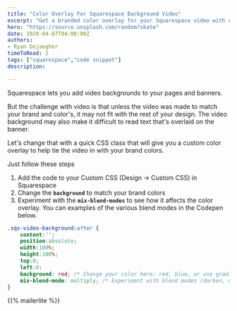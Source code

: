 ```yaml
---
title: "Color Overlay For Squarespace Background Video"
excerpt: "Get a branded color overlay for your Squarespace video with one CSS class"
hero: "https://source.unsplash.com/random?skate"
date: 2020-04-07T04:00:00Z
authors: 
- Ryan Dejaegher
timeToRead: 2
tags: ["squarespace","code snippet"]
description: 

---
```

Squarespace lets you add video backgrounds to your pages and banners.

But the challenge with video is that unless the video was made to match your brand and color's, it may not fit with the rest of your design. The video background may also make it difficult to read text that's overlaid on the banner.

Let's change that with a quick CSS class that will give you a custom color overlay to help tie the video in with your brand colors.

Just follow these steps

1. Add the code to your Custom CSS (Design -> Custom CSS) in Squarespace
2. Change the **`background`** to match your brand colors
3. Experiment with the **`mix-blend-modes`** to see how it affects the color overlay. You can examples of the various blend modes in the Codepen below.

```css
.sqs-video-background:after {
    content:'';
    position:absolute;
    width:100%;
    height:100%;
    top:0;
    left:0;
    background: red; /* Change your color here: red, blue, or use gradients! */
    mix-blend-mode: multiply; /* Experiment with blend modes (darken, overlay, screen, lighten) */
}
```

<div class="mx-auto max-w-lg h-auto">
{{% mailerlite %}}
</div>